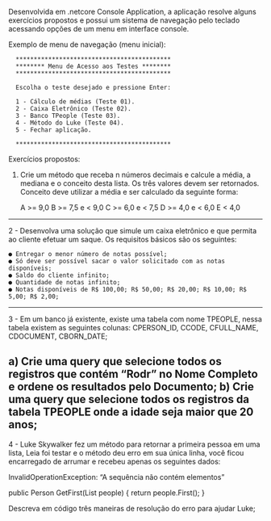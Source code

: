 Desenvolvida em .netcore Console Application, a aplicação resolve alguns exercícios propostos e possui um sistema de navegação pelo teclado acessando opções de um menu em interface console.

Exemplo de menu de navegação (menu inicial):

      *******************************************
      ******** Menu de Acesso aos Testes ********
      *******************************************

      Escolha o teste desejado e pressione Enter:

      1 - Cálculo de médias (Teste 01).
      2 - Caixa Eletrônico (Teste 02).
      3 - Banco TPeople (Teste 03).
      4 - Método do Luke (Teste 04).
      5 - Fechar aplicação.

      *******************************************

Exercícios propostos:

1) Crie um método que receba n números decimais e calcule a média, a mediana e o
conceito desta lista. Os três valores devem ser retornados.
Conceito deve utilizar a média e ser calculado da seguinte forma:

     A >= 9,0
     B >= 7,5 e < 9,0
     C >= 6,0 e < 7,5
     D >= 4,0 e < 6,0
     E < 4,0
     
-----------
2 - Desenvolva uma solução que simule um caixa eletrônico e que permita ao cliente
efetuar um saque. Os requisitos básicos são os seguintes:

    ● Entregar o menor número de notas possível;
    ● Só deve ser possível sacar o valor solicitado com as notas disponíveis;
    ● Saldo do cliente infinito;
    ● Quantidade de notas infinito;
    ● Notas disponíveis de R$ 100,00; R$ 50,00; R$ 20,00; R$ 10,00; R$ 5,00; R$ 2,00;
-----------
3 - Em um banco já existente, existe uma tabela com nome TPEOPLE, nessa tabela existem
as seguintes colunas: CPERSON_ID, CCODE, CFULL_NAME, CDOCUMENT, CBORN_DATE;

   a) Crie uma query que selecione todos os registros que contém “Rodr” no Nome
      Completo e ordene os resultados pelo Documento;
   b) Crie uma query que selecione todos os registros da tabela TPEOPLE onde a idade
      seja maior que 20 anos;
-----------
4 - Luke Skywalker fez um método para retornar a primeira pessoa em uma lista, Leia foi
testar e o método deu erro em sua única linha, você ficou encarregado de arrumar e
recebeu apenas os seguintes dados:

InvalidOperationException: “A sequência não contém elementos”

public Person GetFirst(List<Person> people) {
       return people.First();
}
  
Descreva em código três maneiras de resolução do erro para ajudar Luke;
